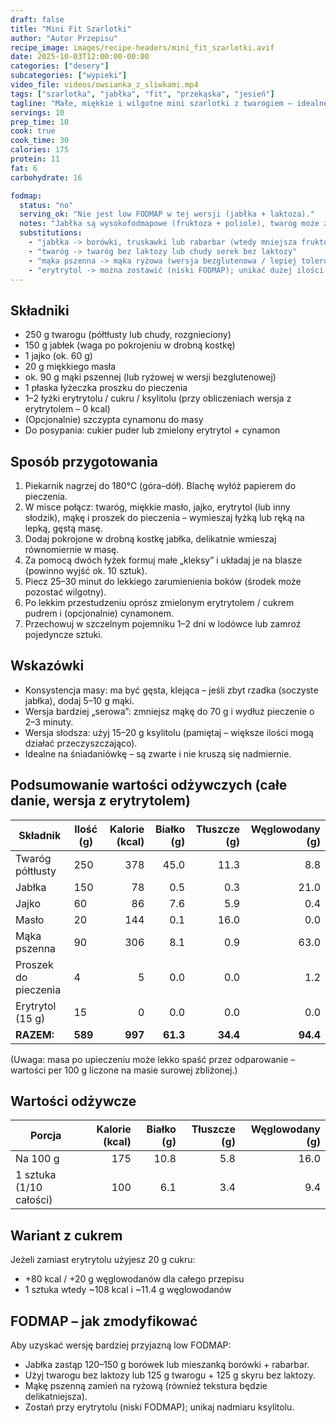 ```yaml
---
draft: false
title: "Mini Fit Szarlotki"
author: "Autor Przepisu"
recipe_image: images/recipe-headers/mini_fit_szarlotki.avif
date: 2025-10-03T12:00:00-00:00
categories: ["desery"]
subcategories: ["wypieki"]
video_file: videos/owsianka_z_sliwkami.mp4
tags: ["szarlotka", "jabłka", "fit", "przekąska", "jesień"]
tagline: "Małe, miękkie i wilgotne mini szarlotki z twarogiem – idealne do kawy i do lunchboxa."
servings: 10
prep_time: 10
cook: true
cook_time: 30
calories: 175
protein: 11
fat: 6
carbohydrate: 16

fodmap:
  status: "no"
  serving_ok: "Nie jest low FODMAP w tej wersji (jabłka + laktoza)."
  notes: "Jabłka są wysokofodmapowe (fruktoza + poliole), twaróg może zawierać laktozę. Małe porcje nadal kumulują FODMAP przy innych posiłkach."
  substitutions:
    - "jabłka -> borówki, truskawki lub rabarbar (wtedy mniejsza fruktoza)"
    - "twaróg -> twaróg bez laktozy lub chudy serek bez laktozy"
    - "mąka pszenna -> mąka ryżowa (wersja bezglutenowa / lepiej tolerowana)"
    - "erytrytol -> można zostawić (niski FODMAP); unikać dużej ilości ksylitolu"
---
```


## Składniki
- 250 g twarogu (półtłusty lub chudy, rozgnieciony)
- 150 g jabłek (waga po pokrojeniu w drobną kostkę)
- 1 jajko (ok. 60 g)
- 20 g miękkiego masła
- ok. 90 g mąki pszennej (lub ryżowej w wersji bezglutenowej)
- 1 płaska łyżeczka proszku do pieczenia
- 1–2 łyżki erytrytolu / cukru / ksylitolu (przy obliczeniach wersja z erytrytolem – 0 kcal)
- (Opcjonalnie) szczypta cynamonu do masy
- Do posypania: cukier puder lub zmielony erytrytol + cynamon

## Sposób przygotowania
1. Piekarnik nagrzej do 180°C (góra–dół). Blachę wyłóż papierem do pieczenia.
2. W misce połącz: twaróg, miękkie masło, jajko, erytrytol (lub inny słodzik), mąkę i proszek do pieczenia – wymieszaj łyżką lub ręką na lepką, gęstą masę.
3. Dodaj pokrojone w drobną kostkę jabłka, delikatnie wmieszaj równomiernie w masę.
4. Za pomocą dwóch łyżek formuj małe „kleksy” i układaj je na blasze (powinno wyjść ok. 10 sztuk).
5. Piecz 25–30 minut do lekkiego zarumienienia boków (środek może pozostać wilgotny).
6. Po lekkim przestudzeniu oprósz zmielonym erytrytolem / cukrem pudrem i (opcjonalnie) cynamonem.
7. Przechowuj w szczelnym pojemniku 1–2 dni w lodówce lub zamroź pojedyncze sztuki.

## Wskazówki
- Konsystencja masy: ma być gęsta, klejąca – jeśli zbyt rzadka (soczyste jabłka), dodaj 5–10 g mąki.
- Wersja bardziej „serowa”: zmniejsz mąkę do 70 g i wydłuż pieczenie o 2–3 minuty.
- Wersja słodsza: użyj 15–20 g ksylitolu (pamiętaj – większe ilości mogą działać przeczyszczająco).
- Idealne na śniadaniówkę – są zwarte i nie kruszą się nadmiernie.

## Podsumowanie wartości odżywczych (całe danie, wersja z erytrytolem)

| Składnik              | Ilość (g) | Kalorie (kcal) | Białko (g) | Tłuszcze (g) | Węglowodany (g) |
|-----------------------|-----------|---------------:|-----------:|-------------:|----------------:|
| Twaróg półtłusty      | 250       | 378            | 45.0       | 11.3         | 8.8             |
| Jabłka                | 150       | 78             | 0.5        | 0.3          | 21.0            |
| Jajko                 | 60        | 86             | 7.6        | 5.9          | 0.4             |
| Masło                 | 20        | 144            | 0.1        | 16.0         | 0.0             |
| Mąka pszenna          | 90        | 306            | 8.1        | 0.9          | 63.0            |
| Proszek do pieczenia  | 4         | 5              | 0.0        | 0.0          | 1.2             |
| Erytrytol (15 g)      | 15        | 0              | 0.0        | 0.0          | 0.0             |
| **RAZEM:**            | **589**   | **997**        | **61.3**   | **34.4**     | **94.4**        |

(Uwaga: masa po upieczeniu może lekko spaść przez odparowanie – wartości per 100 g liczone na masie surowej zbliżonej.)

## Wartości odżywcze

| Porcja                       | Kalorie (kcal) | Białko (g) | Tłuszcze (g) | Węglowodany (g) |
|-----------------------------|---------------:|-----------:|-------------:|----------------:|
| Na 100 g                    | 175            | 10.8       | 5.8          | 16.0            |
| 1 sztuka (1/10 całości)     | 100            | 6.1        | 3.4          | 9.4             |

## Wariant z cukrem
Jeżeli zamiast erytrytolu użyjesz 20 g cukru:
- +80 kcal / +20 g węglowodanów dla całego przepisu
- 1 sztuka wtedy ~108 kcal i ~11.4 g węglowodanów

## FODMAP – jak zmodyfikować
Aby uzyskać wersję bardziej przyjazną low FODMAP:
- Jabłka zastąp 120–150 g borówek lub mieszanką borówki + rabarbar.
- Użyj twarogu bez laktozy lub 125 g twarogu + 125 g skyru bez laktozy.
- Mąkę pszenną zamień na ryżową (również tekstura będzie delikatniejsza).
- Zostań przy erytrytolu (niski FODMAP); unikaj nadmiaru ksylitolu.
